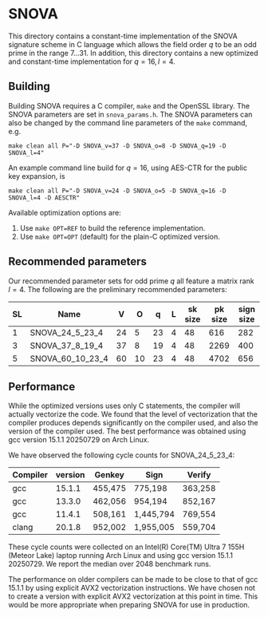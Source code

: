 SNOVA
=======
This directory contains a constant-time implementation of the SNOVA signature scheme in C language which allows the field order $q$ to be an odd prime in the range 7...31. In addition, this directory contains a new optimized and constant-time implementation for $q=16, l=4$.


Building
-------

Building SNOVA requires a C compiler, `make` and the OpenSSL library. The SNOVA parameters are set in `snova_params.h`. The SNOVA parameters can also be changed by the command line parameters of the `make` command, e.g.
```
make clean all P="-D SNOVA_v=37 -D SNOVA_o=8 -D SNOVA_q=19 -D SNOVA_l=4"
```
An example command line build for $q=16$, using AES-CTR for the public key expansion, is
```
make clean all P="-D SNOVA_v=24 -D SNOVA_o=5 -D SNOVA_q=16 -D SNOVA_l=4 -D AESCTR"
```

Available optimization options are:
1. Use `make OPT=REF` to build the reference implementation.
2. Use `make OPT=OPT` (default) for the plain-C optimized version.


Recommended parameters
-------

Our recommended parameter sets for odd prime $q$ all feature a matrix rank $l=4$. The following are the preliminary recommended parameters:

| SL |        Name      |  V |  O |   q |  L |  sk size |  pk size | sign size  |
|----|------------------|----|----|-----|----|----------|----------|------------|
|  1 |  SNOVA_24_5_23_4 | 24 |  5 |  23 |  4 |      48  |      616 |        282 |
|  3 |  SNOVA_37_8_19_4 | 37 |  8 |  19 |  4 |      48  |     2269 |        400 |
|  5 | SNOVA_60_10_23_4 | 60 | 10 |  23 |  4 |      48  |     4702 |        656 |


Performance
-------

While the optimized versions uses only C statements, the compiler will actually vectorize the code. We found that the level of vectorization that the compiler produces depends significantly on the compiler used, and also the version of the compiler used. The best performance was obtained using gcc version 15.1.1 20250729 on Arch Linux.

We have observed the following cycle counts for SNOVA_24_5_23_4:

| Compiler | version |   Genkey  |    Sign   | Verify  |
|----------|---------|-----------|-----------|---------|
|   gcc    |  15.1.1 |   455,475 |   775,198 | 363,258 |
|   gcc    |  13.3.0 |   462,056 |   954,194 | 852,167 |
|   gcc    |  11.4.1 |   508,161 | 1,445,794 | 769,554 |
|  clang   |  20.1.8 |   952,002 | 1,955,005 | 559,704 |

These cycle counts were collected on an Intel(R) Core(TM) Ultra 7 155H (Meteor Lake) laptop running Arch Linux and using gcc version 15.1.1 20250729. We report the median over 2048 benchmark runs.

The performance on older compilers can be made to be close to that of gcc 15.1.1 by using explicit AVX2 vectorization instructions. We have chosen not to create a version with explicit AVX2 vectorization at this point in time. This would be more appropriate when preparing SNOVA for use in production.
